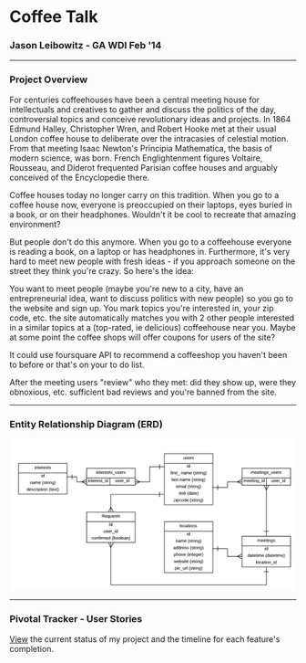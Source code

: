 # Coffee Talk
### Jason Leibowitz - GA WDI Feb '14
---

### Project Overview

For centuries coffeehouses have been a central meeting house for intellectuals and creatives to gather and discuss the politics of the day, controversial topics and conceive revolutionary ideas and projects. In 1864 Edmund Halley, Christopher Wren, and Robert Hooke met at their usual London coffee house to deliberate over the intracasies of celestial motion. From that meeting Isaac Newton's Principia Mathematica, the basis of modern science, was born. French Englightenment figures Voltaire, Rousseau, and Diderot frequented Parisian coffee houses and arguably conceived of the Encyclopedie there. 

Coffee houses today no longer carry on this tradition. When you go to a coffee house now, everyone is preoccupied on their laptops, eyes buried in a book, or on their headphones. Wouldn't it be cool to recreate that amazing environment? 

But people don't do this anymore. When you go to a coffeehouse everyone is reading a book, on a laptop or has headphones in. Furthermore, it's very hard to meet new people with fresh ideas - if you approach someone on the street they think you're crazy. So here's the idea:

You want to meet people (maybe you're new to a city, have an entrepreneurial idea, want to discuss politics with new people) so you go to the website and sign up. You mark topics you're interested in, your zip code, etc. the site automatically matches you with 2 other people interested in a similar topics at a (top-rated, ie delicious) coffeehouse near you. Maybe at some point the coffee shops will offer coupons for users of the site? 

It could use foursquare API to recommend a coffeeshop you haven't been to before or that's on your to do list. 

After the meeting users "review" who they met: did they show up, were they obnoxious, etc. sufficient bad reviews and you're banned from the site. 

---

### Entity Relationship Diagram (ERD)

![ERD](/images/Coffee_Talk_ERD_v4.png)

--- 

### Pivotal Tracker - User Stories

[View](https://www.pivotaltracker.com/s/projects/1046526) the current status of my project and the timeline for each feature's completion.